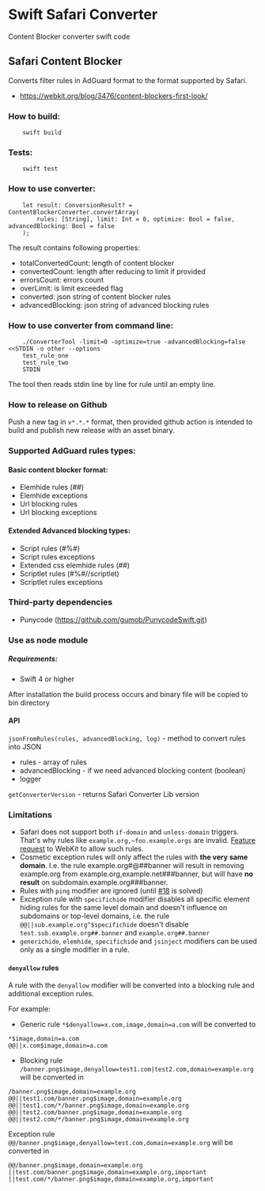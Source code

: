 # Swift Safari Converter

Content Blocker converter swift code


## Safari Content Blocker

Converts filter rules in AdGuard format to the format supported by Safari.
* https://webkit.org/blog/3476/content-blockers-first-look/

### How to build:

```
    swift build
```

### Tests:

```
    swift test
```

### How to use converter:

```
    let result: ConversionResult? = ContentBlockerConverter.convertArray(
        rules: [String], limit: Int = 0, optimize: Bool = false, advancedBlocking: Bool = false
    );
```

The result contains following properties:
- totalConvertedCount: length of content blocker
- convertedCount: length after reducing to limit if provided
- errorsCount: errors count
- overLimit: is limit exceeded flag
- converted: json string of content blocker rules
- advancedBlocking: json string of advanced blocking rules

### How to use converter from command line:

```
    ./ConverterTool -limit=0 -optimize=true -advancedBlocking=false <<STDIN -o other --options
    test_rule_one
    test_rule_two
    STDIN
```

The tool then reads stdin line by line for rule until an empty line.

### How to release on Github

Push a new tag in `v*.*.*` format, then provided github action is intended to build and publish new release with an asset binary.

### Supported AdGuard rules types:

#### Basic content blocker format:

- Elemhide rules (##)
- Elemhide exceptions
- Url blocking rules
- Url blocking exceptions

#### Extended Advanced blocking types:

- Script rules (#%#)
- Script rules exceptions
- Extended css elemhide rules (##)
- Scriptlet rules (#%#//scriptlet)
- Scriptlet rules exceptions

### Third-party dependencies

- Punycode (https://github.com/gumob/PunycodeSwift.git)

### Use as node module

##### Requirements:

* Swift 4 or higher

After installation the build process occurs and binary file will be copied to bin directory

#### API

`jsonFromRules(rules, advancedBlocking, log)` - method to convert rules into JSON
* rules - array of rules
* advancedBlocking - if we need advanced blocking content (boolean)
* logger

`getConverterVersion` - returns Safari Converter Lib version

### Limitations

* Safari does not support both `if-domain` and `unless-domain` triggers. That's why rules like `example.org,~foo.example.orgs` are invalid. [Feature request](https://bugs.webkit.org/show_bug.cgi?id=226076) to WebKit to allow such rules.
* Cosmetic exception rules will only affect the rules with **the very same domain**. I.e. the rule example.org#@##banner will result in removing example.org from example.org,example.net###banner, but will have **no result** on subdomain.example.org###banner.
* Rules with `ping` modifier are ignored (until [#18](https://github.com/AdguardTeam/SafariConverterLib/issues/18) is solved)
* Exception rule with `specifichide` modifier disables all specific element hiding rules for the same level domain and doesn't influence on subdomains or top-level domains, i.e. the rule `@@||sub.example.org^$specifichide` doesn't disable `test.sub.example.org##.banner` and  `example.org##.banner`
* `generichide`, `elemhide`, `specifichide` and `jsinject` modifiers can be used only as a single modifier in a rule.

#### `denyallow` rules

A rule with the `denyallow` modifier will be converted into a blocking rule and additional exception rules.

For example:

* Generic rule `*$denyallow=x.com,image,domain=a.com`  will be converted to
```
*$image,domain=a.com
@@||x.com$image,domain=a.com
```

* Blocking rule `/banner.png$image,denyallow=test1.com|test2.com,domain=example.org` will be converted in
```
/banner.png$image,domain=example.org
@@||test1.com/banner.png$image,domain=example.org
@@||test1.com/*/banner.png$image,domain=example.org
@@||test2.com/banner.png$image,domain=example.org
@@||test2.com/*/banner.png$image,domain=example.org
```
Exception rule `@@/banner.png$image,denyallow=test.com,domain=example.org` will be converted in
```
@@/banner.png$image,domain=example.org
||test.com/banner.png$image,domain=example.org,important
||test.com/*/banner.png$image,domain=example.org,important
```
